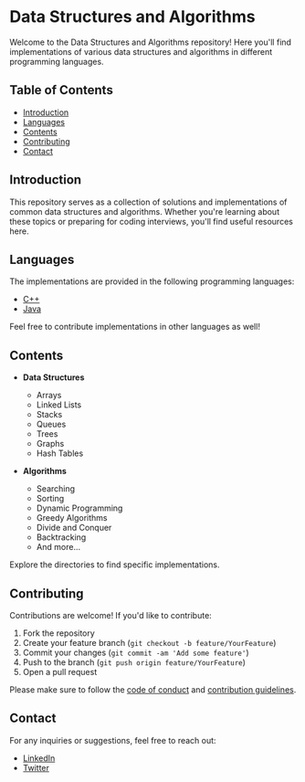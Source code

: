 # Data Structures and Algorithms

Welcome to the Data Structures and Algorithms repository! Here you'll find implementations of various data structures and algorithms in different programming languages.

## Table of Contents
- [Introduction](#introduction)
- [Languages](#languages)
- [Contents](#contents)
- [Contributing](#contributing)
- [Contact](#contact)

## Introduction
This repository serves as a collection of solutions and implementations of common data structures and algorithms. Whether you're learning about these topics or preparing for coding interviews, you'll find useful resources here.

## Languages
The implementations are provided in the following programming languages:
- [C++](cpp/)
- [Java](java/)


Feel free to contribute implementations in other languages as well!

## Contents
- **Data Structures**
  - Arrays
  - Linked Lists
  - Stacks
  - Queues
  - Trees
  - Graphs
  - Hash Tables
    
- **Algorithms**
  - Searching
  - Sorting
  - Dynamic Programming
  - Greedy Algorithms
  - Divide and Conquer
  - Backtracking
  - And more...

Explore the directories to find specific implementations.

## Contributing
Contributions are welcome! If you'd like to contribute:
1. Fork the repository
2. Create your feature branch (`git checkout -b feature/YourFeature`)
3. Commit your changes (`git commit -am 'Add some feature'`)
4. Push to the branch (`git push origin feature/YourFeature`)
5. Open a pull request

Please make sure to follow the [code of conduct](CODE_OF_CONDUCT.md) and [contribution guidelines](CONTRIBUTING.md).

## Contact
For any inquiries or suggestions, feel free to reach out:
- [LinkedIn](https://www.linkedin.com/in/shubham-sonake-410241231)
- [Twitter](https://x.com/Shubham3102003?s=08)
